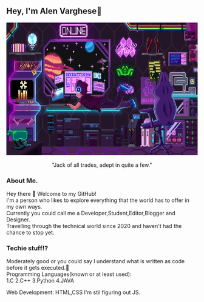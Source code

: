 ## Hey, I'm Alen Varghese👋

<p align="center">
  <img width="660" height="350" src="main.gif">
</p>    


  <p align="center"> "Jack of all trades, adept in quite a few."</p>  

### About Me.  
Hey there 👋 Welcome to my GitHub!  
I'm a person who likes to explore everything that the world has to offer in my own ways.  
Currently you could call me a Developer,Student,Editor,Blogger and Designer.  
Travelling through the technical world since 2020 and haven't had the chance to stop yet.  

### Techie stuff!?  
Moderately good or you could say I understand what is written as code before it gets executed.🤞  
Programming Languages(known or at least used):  
1.C
2.C++
3.Python
4.JAVA  

Web Development:  HTML,CSS
I'm stil figuring out JS.
<!--
**Alen983/Alen983** is a ✨ _special_ ✨ repository because its `README.md` (this file) appears on your GitHub profile.

Here are some ideas to get you started:

- 🔭 I’m currently working on ...
- 🌱 I’m currently learning ...
- 👯 I’m looking to collaborate on ...
- 🤔 I’m looking for help with ...
- 💬 Ask me about ...
- 📫 How to reach me: ...
- 😄 Pronouns: ...
- ⚡ Fun fact: ...
-->

